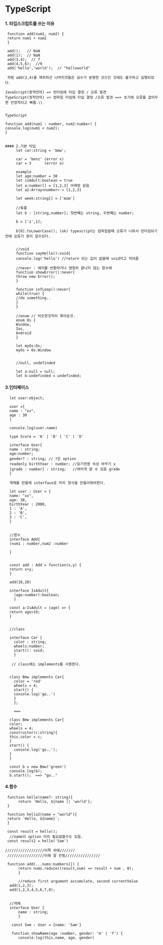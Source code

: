 # TypeScript

#### 1. 타입스크립트를 쓰는 이유
     function add(num1, num2) {
     return num1 + num2
     }
     
     add();   // NaN
     add(1);  // NaN
     add(3,4);  // 7
     add(4,5,6);  //9
     add('hello','world');  // "helloworld"
     
     처럼 add(3,4)를 제외하곤 나머지것들은 실수가 분명한 코드인 것에도 불구하고 실행되었다.
     
    JavaScript(동적언어) => 런타임에 타입 결정 / 오류 발견
    TypeScript(정적언어) => 컴파일 타임에 타입 결정 /오류 발견 ==> 초기에 오류를 잡아두면 안정적이고 빠름.\\
    
    
    TypeScript
    
    function add(num1 : number, num2:number) {
    console.log(num1 + num2);
    }
    
    
    #### 2.기본 타입 
         let car:string = 'bmw';
         
         car = 'benz' (error x)
         car = 3      (error o)
         
         example
         let age:number = 30
         let isAdult:boolean = true
         let a:number[] = [1,2,3] 아래랑 같음
         let a2:Array<number> = [1,2,3]
         
         let week:string[] = ['mom']
         
         //튜플
         let b : [string,number]; 첫번째는 string, 두번째는 number;
         
         b = ['z',1];
         
         b[0].toLowerCase(); (ok) typescript는 컴파일할때 오류가 나와서 런타임되기전에 오류가 뭔지 알수있다.
         
         
         //void
         function sayHello():void{
         console.log('hello') //return 되는 값이 없을때 void라고 적어줌
         
         //never : 에러를 반환하거나 영원히 끝나지 않는 함수에
         function showError():never{
         throw new Error();
         }
         
         function infLoop():never{
         while(true) {
         //do something..
         } 
         }
         
         //enum // 비슷한것끼리 묶어둔것.
         enum Os {
         Window,
         Ios,
         Android
         }
         
         let myOs:Os;
         myOs = Os.Window
         
         
         //null, undefinded
         
         let a:null = null;
         let b:undefinded = undefinded;
         
#### 3.인터페이스
      let user:object;
      
      user ={
      name : "xx",
      age : 30
      }
      
      console.log(user.name)
      
      type Score = 'A' | 'B' | 'C' | 'D'  
    
      interface User{
      name : string;
      age:number;
      gender? : string; // ?은 option
      readonly birthYear : number; //읽기전용 속성 바꾸기 x
      [grade : number] : string;   //여러개 쓸 수 있음 grade
      }
      
      객체를 만들때 interface로 미리 형식을 만들어줘야한다.
      
      let user : User = {
      name: "xx",
      age: 30,
      birthYear : 2000,
      1 : 'A',
      2 : 'B',
      3 : 'C',
      }
      
      
      //함수 
      interface Add{
      (num1 : number,num2 :number
      
      }
      
      
      const add : Add = function(x,y) {
      return x+y;
      }
      
      add(10,20)
      
      interface IsAdult{
        (age:number):boolean;
        }
        
      const a:IsAdult = (age) => {
      return age>19;
      }
      
      
      //class 
      
      interface Car {
        color : string;
        wheels:number;
        start(): void;
        }
        
       // class에는 implements를 사용한다.
     
       
      class Bmw implements Car{
        color = 'red'
        wheels = 4;
        start() {
        console.log('go..')
        }
        };
        
        ===
        
      class Bmw implements Car{
      color;
      wheels = 4;
      constructor(c:string){
      this.color = c;
      }
      start() {
        console.log('go..');
      }
      }
      
      const b = new Bmw('green')
      console.log(b);
      b.start();  ==> "go.."
      
#### 4.함수
     function hello(name?: string){
          return `Hello, ${name || 'world'};
     }
     
     function hello2(name = "world"){
     return `Hello, ${name}`;
     }
     
     const result = hello();
      //name이 option 이라 필요없을수도 있음.
     const result2 = hello('Sam')
     
    //////////////////이쪽 위에/////// 
     /////////////////이해 잘 안됨////////////////
     
     function add(...nums:numbers[]) {
          return nums.reduce((result,num) => result + num , 0);
          }
          
          //reduce first argument accumulate, second currentValue
      add(1,2,3);
      add(1,2,3,4,5,6,7,8);
      
      
      //객체
      interface User {
          name : string;
          }
          
       const Sam : User = {name: 'Sam'}
       
       function showName(age :number, gender: 'm' | 'f') {
          console.log(this.name, age, gender)
